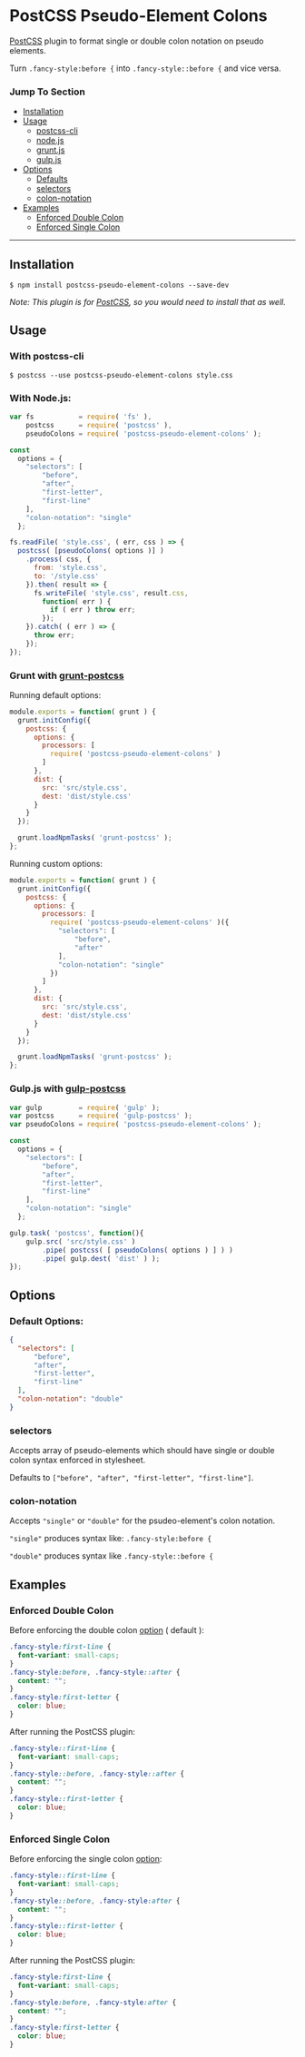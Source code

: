 # PostCSS Pseudo-Element Colons

[PostCSS](https://github.com/postcss/postcss) plugin to format single or double colon notation on pseudo elements.

Turn `.fancy-style:before {` into `.fancy-style::before {` and vice versa.

### Jump To Section
- [Installation](#installation)
- [Usage](#usage)
  - [postcss-cli](#with-postcss-cli)
  - [node.js](#with-nodejs)
  - [grunt.js](#grunt-with-grunt-postcss)
  - [gulp.js](#gulpjs-with-gulp-postcss)
- [Options](#options)
  - [Defaults](#default-options)
  - [selectors](#selectors)
  - [colon-notation](#colon-notation)
- [Examples](#examples)
  - [Enforced Double Colon](#enforced-double-colon)
  - [Enforced Single Colon](#enforced-single-colon)

---

## Installation

```
$ npm install postcss-pseudo-element-colons --save-dev
```
*Note:  This plugin is for [PostCSS](https://github.com/postcss/postcss), so you would need to install that as well.*

## Usage

### With postcss-cli

```shell
$ postcss --use postcss-pseudo-element-colons style.css
```

### With Node.js:
```js
var fs           = require( 'fs' ),
    postcss      = require( 'postcss' ),
    pseudoColons = require( 'postcss-pseudo-element-colons' );

const
  options = {
    "selectors": [
        "before",
        "after",
        "first-letter",
        "first-line"
    ],
    "colon-notation": "single"
  };

fs.readFile( 'style.css', ( err, css ) => {
  postcss( [pseudoColons( options )] )
    .process( css, {
      from: 'style.css',
      to: '/style.css'
    }).then( result => {
      fs.writeFile( 'style.css', result.css,
        function( err ) {
          if ( err ) throw err;
        });
    }).catch( ( err ) => {
      throw err;
    });
});
```

### Grunt with [grunt-postcss](https://github.com/nDmitry/grunt-postcss/)

Running default options:

```js
module.exports = function( grunt ) {
  grunt.initConfig({
    postcss: {
      options: {
        processors: [
          require( 'postcss-pseudo-element-colons' )
        ]
      },
      dist: {
        src: 'src/style.css',
        dest: 'dist/style.css'
      }
    }
  });

  grunt.loadNpmTasks( 'grunt-postcss' );
};
```

Running custom options:

```js
module.exports = function( grunt ) {
  grunt.initConfig({
    postcss: {
      options: {
        processors: [
          require( 'postcss-pseudo-element-colons' )({
            "selectors": [
                "before",
                "after"
            ],
            "colon-notation": "single"
          })
        ]
      },
      dist: {
        src: 'src/style.css',
        dest: 'dist/style.css'
      }
    }
  });

  grunt.loadNpmTasks( 'grunt-postcss' );
};
```

### Gulp.js with [gulp-postcss](https://github.com/postcss/gulp-postcss)

```js
var gulp         = require( 'gulp' );
var postcss      = require( 'gulp-postcss' );
var pseudoColons = require( 'postcss-pseudo-element-colons' );

const
  options = {
    "selectors": [
        "before",
        "after",
        "first-letter",
        "first-line"
    ],
    "colon-notation": "single"
  };

gulp.task( 'postcss', function(){
	gulp.src( 'src/style.css' )
		.pipe( postcss( [ pseudoColons( options ) ] ) )
		.pipe( gulp.dest( 'dist' ) );
});
```

## Options

### Default Options:

```json
{
  "selectors": [
      "before",
      "after",
      "first-letter",
      "first-line"
  ],
  "colon-notation": "double"
}
```

### selectors

Accepts array of pseudo-elements which should have single or double colon syntax enforced in stylesheet.

Defaults to `["before", "after", "first-letter", "first-line"]`.

### colon-notation

Accepts `"single"` or  `"double"` for the psudeo-element's colon notation.

`"single"` produces syntax like: `.fancy-style:before {`

`"double"` produces syntax like `.fancy-style::before {`


## Examples

### Enforced Double Colon

Before enforcing the double colon [option](#options) ( default ):

```css
.fancy-style:first-line {
  font-variant: small-caps;
}
.fancy-style:before, .fancy-style::after {
  content: "";
}
.fancy-style:first-letter {
  color: blue;
}
```

After running the PostCSS plugin:

```css
.fancy-style::first-line {
  font-variant: small-caps;
}
.fancy-style::before, .fancy-style::after {
  content: "";
}
.fancy-style::first-letter {
  color: blue;
}
```

### Enforced Single Colon

Before enforcing the single colon [option](#options):

```css
.fancy-style::first-line {
  font-variant: small-caps;
}
.fancy-style::before, .fancy-style:after {
  content: "";
}
.fancy-style::first-letter {
  color: blue;
}
```

After running the PostCSS plugin:

```css
.fancy-style:first-line {
  font-variant: small-caps;
}
.fancy-style:before, .fancy-style:after {
  content: "";
}
.fancy-style:first-letter {
  color: blue;
}
```